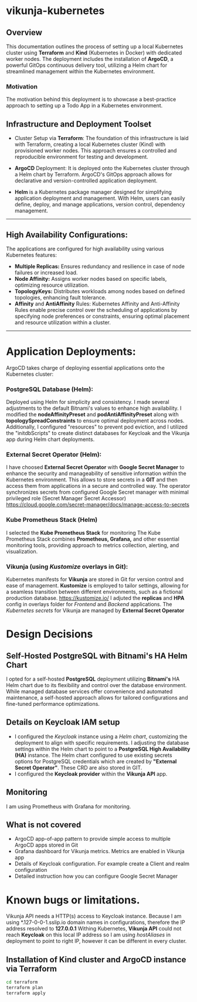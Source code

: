 # vikunja-kubernetes

## Overview
This documentation outlines the process of setting up a local Kubernetes cluster using **Terraform** and **Kind** (Kubernetes in Docker) with dedicated worker nodes. The deployment includes the installation of **ArgoCD**, a powerful GitOps continuous delivery tool, utilizing a Helm chart for streamlined management within the Kubernetes environment.

### Motivation
The motivation behind this deployment is to showcase a best-practice approach to setting up a Todo App in a Kubernetes environment.

## Infrastructure and Deployment Toolset
-  Cluster Setup via **Terraform**:
The foundation of this infrastructure is laid with Terraform, creating a local Kubernetes cluster (Kind) with provisioned worker nodes. This approach ensures a controlled and reproducible environment for testing and development.

- **ArgoCD** Deployment:
It is deployed onto the Kubernetes cluster through a Helm chart by Terraform. 
ArgoCD's GitOps approach allows for declarative and version-controlled application deployment.
- **Helm** is a Kubernetes package manager designed for simplifying application deployment and management. 
With Helm, users can easily define, deploy, and manage applications, version control, dependency management.

***
## High Availability Configurations:
The applications are configured for high availability using various Kubernetes features:

- **Multiple Replicas:**
Ensures redundancy and resilience in case of node failures or increased load.
- **Node Affinity:**
Assigns worker nodes based on specific labels, optimizing resource utilization. 
- **TopologyKeys:**
Distributes workloads among nodes based on defined topologies, enhancing fault tolerance.
- **Affinity** and **AntiAffinity** Rules:
Kubernetes Affinity and Anti-Affinity Rules enable precise control over the scheduling of applications by specifying node preferences or constraints, ensuring optimal placement and resource utilization within a cluster.

***
# Application Deployments:
ArgoCD takes charge of deploying essential applications onto the Kubernetes cluster:


### PostgreSQL Database (Helm):
Deployed using Helm for simplicity and consistency.
I made several adjustments to the default Bitnami's values to enhance high availability. 
I modified the **nodeAffinityPreset** and **podAntiAffinityPreset** along with **topologySpreadConstraints** to ensure optimal deployment across nodes. Additionally, I configured "resources" to prevent pod eviction, and I utilized the "initdbScripts" to create distinct databases for Keycloak and the Vikunja app during Helm chart deployments. 

### External Secret Operator (Helm):
I have choosed **External Secret Operator** with **Google Secret Manager** to enhance the security and manageability of sensitive information within the Kubernetes environment.
This allows to store secrets in a **GIT** and then access them from applications in a secure and controlled way.
The operator synchronizes secrets from configured Google Secret manager with minimal privileged role (Secret Manager Secret Accessor)
https://cloud.google.com/secret-manager/docs/manage-access-to-secrets 

### Kube Prometheus Stack (Helm)
I selected the **Kube Prometheus Stack** for monitoring 
The Kube Prometheus Stack combines **Prometheus, Grafana,** and other essential monitoring tools, providing approach to metrics collection, alerting, and visualization.

### Vikunja (using *Kustomize* overlays in Git):
Kubernetes manifests for **Vikunja** are stored in Git for version control and ease of management.
**Kustomize** is employed to tailor settings, allowing for a seamless transition between different environments, such as a fictional production database.
https://kustomize.io/
I adjuted the **replicas** and **HPA** config in overlays folder for *Frontend* and *Backend* applications.
The *Kubernetes secrets* for Vikunja are managed by **External Secret Operator**

# Design Decisions
## Self-Hosted PostgreSQL with Bitnami's HA Helm Chart
I opted for a self-hosted **PostgreSQL** deployment utilizing **Bitnami's** HA Helm chart due to its flexibility and control over the database environment. 
While managed database services offer convenience and automated maintenance, a self-hosted approach allows for tailored configurations and fine-tuned performance optimizations. 

## Details on Keycloak IAM setup
- I configured the *Keycloak* instance using a *Helm chart*, customizing the deployment to align with specific requirements. 
I adjusting the database settings within the Helm chart to point to a **PostgreSQL High Availability (HA)** instance.
The Helm chart configured to use existing secrets options for PostgreSQL credentials which are created by **"External Secret Operator"**. These CRD are also stored in GIT.
- I configured the **Keycloak provider** within the **Vikunja API** app. 

## Monitoring
I am using Prometheus with Grafana for monitoring.


## What is not covered

- ArgoCD app-of-app pattern to provide simple access to multiple ArgoCD apps stored in Git
- Grafana dashboard for Vikunja metrics. Metrics are enabled in Vikunja app
- Details of Keycloak configuration. For example create a Client and realm configuration
- Detailed instruction how you can configure Google Secret Manager

# Known bugs or limitations. 
Vikunja API needs a HTTP(s) access to Keycloak instance. Because I am using \*.127-0-0-1.sslip.io domain names in configurations, therefore the IP address resolved to **127.0.0.1**
Withing Kubernetes, **Vikunja API** could not reach **Keycloak** on this local IP address so I am using *hostAliases* in deployment to point to right IP, however it can be different in every cluster. 

## Installation of Kind cluster and ArgoCD instance via Terraform
```sh
cd terraform
terraform plan
terraform apply
```